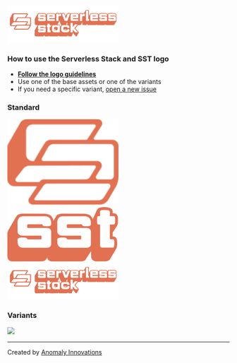 <img src="https://raw.githubusercontent.com/serverless-stack/identity/main/serverless-stack.svg" width="50%" />

### How to use the Serverless Stack and SST logo

- [**Follow the logo guidelines**](https://github.com/serverless-stack/identity/blob/main/logo-guidelines.pdf)
- Use one of the base assets or one of the variants
- If you need a specific variant, [open a new issue](https://github.com/serverless-stack/identity/issues/new)

### Standard

<img src="https://raw.githubusercontent.com/serverless-stack/identity/main/logomark.svg" width="50%" />
<img src="https://raw.githubusercontent.com/serverless-stack/identity/main/sst.svg" width="50%" />
<img src="https://raw.githubusercontent.com/serverless-stack/identity/main/serverless-stack.svg" width="50%" />

### Variants

<img src="https://raw.githubusercontent.com/serverless-stack/identity/main/preview.svg" width="50%" />

---

Created by [Anomaly Innovations](https://anoma.ly)
